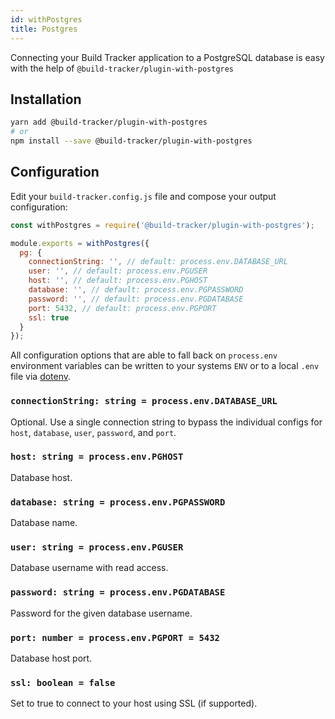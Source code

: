 ```yaml
---
id: withPostgres
title: Postgres
---
```


Connecting your Build Tracker application to a PostgreSQL database is easy with the help of `@build-tracker/plugin-with-postgres`

## Installation

```sh
yarn add @build-tracker/plugin-with-postgres
# or
npm install --save @build-tracker/plugin-with-postgres
```

## Configuration

Edit your `build-tracker.config.js` file and compose your output configuration:

```js
const withPostgres = require('@build-tracker/plugin-with-postgres');

module.exports = withPostgres({
  pg: {
    connectionString: '', // default: process.env.DATABASE_URL
    user: '', // default: process.env.PGUSER
    host: '', // default: process.env.PGHOST
    database: '', // default: process.env.PGPASSWORD
    password: '', // default: process.env.PGDATABASE
    port: 5432, // default: process.env.PGPORT
    ssl: true
  }
});
```

All configuration options that are able to fall back on `process.env` environment variables can be written to your systems `ENV` or to a local `.env` file via [dotenv](https://github.com/motdotla/dotenv#readme).

### `connectionString: string = process.env.DATABASE_URL`

Optional. Use a single connection string to bypass the individual configs for `host`, `database`, `user`, `password`, and `port`.

### `host: string = process.env.PGHOST`

Database host.

### `database: string = process.env.PGPASSWORD`

Database name.

### `user: string = process.env.PGUSER`

Database username with read access.

### `password: string = process.env.PGDATABASE`

Password for the given database username.

### `port: number = process.env.PGPORT = 5432`

Database host port.

### `ssl: boolean = false`

Set to true to connect to your host using SSL (if supported).
